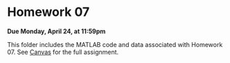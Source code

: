 # Homework 07

**Due Monday, April 24, at 11:59pm**

This folder includes the MATLAB code and data associated with Homework 07. See [Canvas](https://floridapolytechnic.instructure.com/) for the full assignment.

